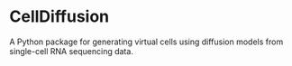 # CellDiffusion
A Python package for generating virtual cells using diffusion models from single-cell RNA sequencing data.
